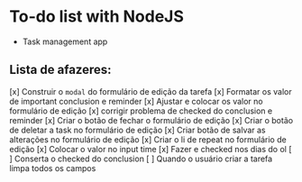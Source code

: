 # To-do list with NodeJS
* Task management app

## Lista de afazeres:
[x] Construir o `modal` do formulário de edição da tarefa
[x] Formatar os valor de important conclusion e reminder
[x] Ajustar e colocar os valor no formulário de edição
[x] corrigir problema de checked do conclusion e reminder
[x] Criar o botão de fechar o formulário de edição
[x] Criar o botão de deletar a task no formulário de edição
[x] Criar botão de salvar as alterações no formulário de edição 
[x] Criar o li de repeat no formulário de edição
  [x] Colocar o valor no input time
  [x] Fazer e checked nos dias do ol
[ ] Conserta o checked do conclusion
[ ] Quando o usuário criar a tarefa limpa todos os campos
